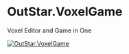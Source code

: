 # OutStar.VoxelGame
Voxel Editor and Game in One

[![OutStar.VoxelGame](https://img.youtube.com/vi/IukFkQ030aY/0.jpg)](https://www.youtube.com/watch?v=IukFkQ030aY)
